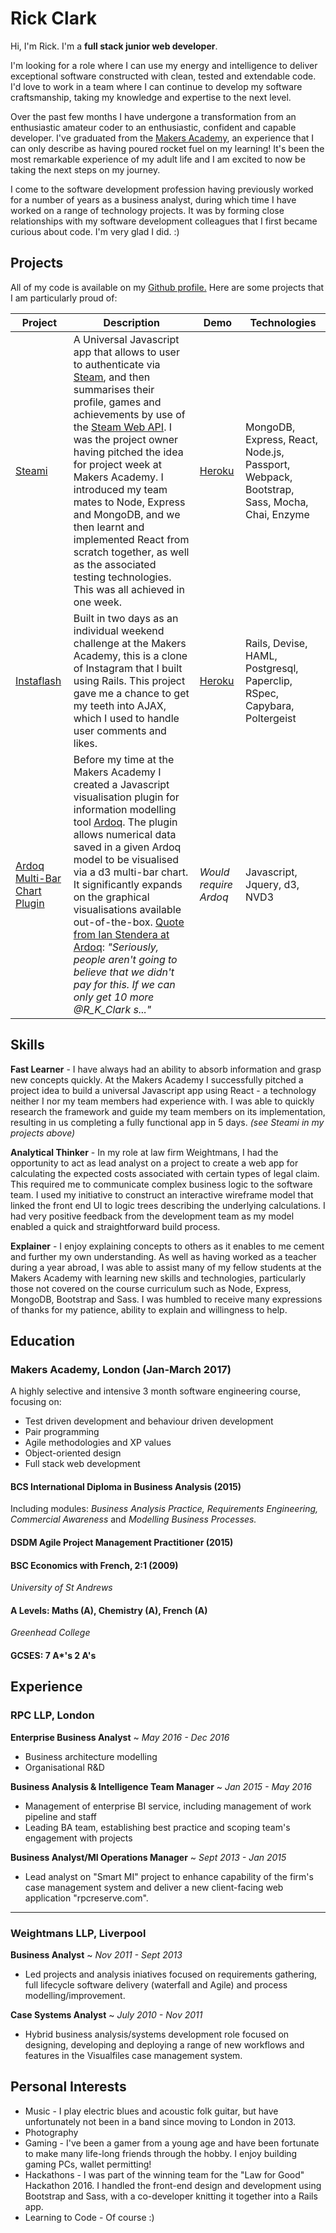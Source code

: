 # Rick Clark

Hi, I'm Rick. I'm a **full stack junior web developer**.

I'm looking for a role where I can use my energy and intelligence to deliver exceptional software constructed with clean, tested and extendable code. I'd love to work in a team where I can continue to develop my software craftsmanship, taking my knowledge and expertise to the next level.

Over the past few months I have undergone a transformation from an enthusiastic amateur coder to an enthusiastic, confident and capable developer. I've graduated from the [Makers Academy](http://www.makersacademy.com/), an experience that I can only describe as having poured rocket fuel on my learning! It's been the most remarkable experience of my adult life and I am excited to now be taking the next steps on my journey.

I come to the software development profession having previously worked for a number of years as a business analyst, during which time I have worked on a range of technology projects. It was by forming close relationships with my software development colleagues that I first became curious about code. I'm very glad I did. :)

## Projects

All of my code is available on my [Github profile.](https://github.com/rkclark) Here are some projects that I am particularly proud of:

| Project  | Description | Demo | Technologies |
| ------------- | ------------- | ------------- | ------------- |
| [Steami ](https://github.com/rkclark/Steami)  | A Universal Javascript app that allows to user to authenticate via [Steam](http://store.steampowered.com/), and then summarises their profile, games and achievements by use of the [Steam Web API](https://steamcommunity.com/dev). I was the project owner having pitched the idea for project week at Makers Academy. I introduced my team mates to Node, Express and MongoDB, and we then learnt and implemented React from scratch together, as well as the associated testing technologies. This was all achieved in one week.  | [Heroku](http://steami.herokuapp.com/) |  MongoDB, Express, React, Node.js, Passport, Webpack, Bootstrap, Sass, Mocha, Chai, Enzyme |
| [Instaflash ](https://github.com/rkclark/instagram-challenge)  | Built in two days as an individual weekend challenge at the Makers Academy, this is a clone of Instagram that I built using Rails. This project gave me a chance to get my teeth into AJAX, which I used to handle user comments and likes. | [Heroku](http://rkclark-instaflash.herokuapp.com/) |  Rails, Devise, HAML, Postgresql, Paperclip, RSpec, Capybara, Poltergeist |
| [Ardoq Multi-Bar Chart Plugin ](https://github.com/rkclark/ardoq-multi-bar-chart)  | Before my time at the Makers Academy I created a Javascript visualisation plugin for information modelling tool [Ardoq](https://ardoq.com/). The plugin allows numerical data saved in a given Ardoq model to be visualised via a d3 multi-bar chart. It significantly expands on the graphical visualisations available out-of-the-box. [Quote from Ian Stendera at Ardoq](https://twitter.com/Ian_Stendera/status/809056969332064260): *"Seriously, people aren't going to believe that we didn't pay for this. If we can only get 10 more  @R_K_Clark s..."* | *Would require Ardoq* | Javascript, Jquery, d3, NVD3 |

## Skills

**Fast Learner** - I have always had an ability to absorb information and grasp new concepts quickly. At the Makers Academy I successfully pitched a project idea to build a universal Javascript app using React - a technology neither I nor my team members had experience with. I was able to quickly research the framework and guide my team members on its implementation, resulting in us completing a fully functional app in 5 days.  *(see Steami in my projects above)*

**Analytical Thinker** - In my role at law firm Weightmans, I had the opportunity to act as lead analyst on a project to create a web app for calculating the expected costs associated with certain types of legal claim. This required me to communicate complex business logic to the software team. I used my initiative to construct an interactive wireframe model that linked the front end UI to logic trees describing the underlying calculations. I had very positive feedback from the development team as my model enabled a quick and straightforward build process.

**Explainer** - I enjoy explaining concepts to others as it enables to me cement and further my own understanding. As well as having worked as a teacher during a year abroad, I was able to assist many of my fellow students at the Makers Academy with learning new skills and technologies, particularly those not covered on the course curriculum such as Node, Express, MongoDB, Bootstrap and Sass. I was humbled to receive many expressions of thanks for my patience, ability to explain and willingness to help.


## Education

### Makers Academy, London (Jan-March 2017)

A highly selective and intensive 3 month software engineering course, focusing on:

- Test driven development and behaviour driven development
- Pair programming
- Agile methodologies and XP values
- Object-oriented design
- Full stack web development

#### BCS International Diploma in Business Analysis (2015)
Including modules: *Business Analysis Practice, Requirements Engineering, Commercial Awareness*
and *Modelling Business Processes.*

#### DSDM Agile Project Management Practitioner (2015)

#### BSC Economics with French, 2:1 (2009)
*University of St Andrews*

#### A Levels: Maths (A), Chemistry (A), French (A)
*Greenhead College*

#### GCSES: 7 A*'s 2 A's

## Experience

### RPC LLP, London
**Enterprise Business Analyst** ~ *May 2016 - Dec 2016*

- Business architecture modelling
- Organisational R&D


**Business Analysis & Intelligence Team Manager** ~ *Jan 2015 - May 2016*

- Management of enterprise BI service, including management of work pipeline and staff
- Leading BA team, establishing best practice and scoping team's engagement with projects

**Business Analyst/MI Operations Manager** ~ *Sept 2013 - Jan 2015*

 - Lead analyst on "Smart MI" project to enhance capability of the firm's case management system and deliver a new client-facing web application "rpcreserve.com".

***************

### Weightmans LLP, Liverpool
**Business Analyst** ~ *Nov 2011 - Sept 2013*
- Led projects and analysis iniatives focused on requirements gathering, full lifecycle software delivery (waterfall and Agile) and process modelling/improvement.

**Case Systems Analyst** ~ *July 2010 - Nov 2011*
 - Hybrid business analysis/systems development role focused on designing, developing and deploying a range of new workflows and features in the Visualfiles case management system.

## Personal Interests

- Music - I play electric blues and acoustic folk guitar, but have unfortunately not been in a band since moving to London in 2013.
- Photography
- Gaming - I've been a gamer from a young age and have been fortunate to make many life-long friends through the hobby. I enjoy building gaming PCs, wallet permitting!
- Hackathons - I was part of the winning team for the "Law for Good" Hackathon 2016. I handled the front-end design and development using Bootstrap and Sass, with a co-developer knitting it together into a Rails app.
- Learning to Code - Of course :)
